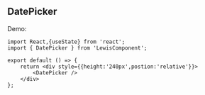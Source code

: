 
## DatePicker

Demo:

```tsx
import React,{useState} from 'react';
import { DatePicker } from 'LewisComponent';

export default () => {
    return <div style={{height:'240px',postion:'relative'}}>
        <DatePicker />
    </div>
};
```

<!-- More skills for writing demo: https://d.umijs.org/guide/demo-principle -->
